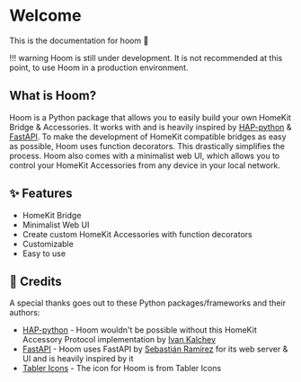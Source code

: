 # Welcome

This is the documentation for hoom 🎉

!!! warning
    Hoom is still under development. It is not recommended at this point, to use Hoom in a production environment.


## What is Hoom?

Hoom is a Python package that allows you to easily build your own HomeKit Bridge & Accessories. It works with and is heavily inspired by [HAP-python](https://github.com/ikalchev/HAP-python) & [FastAPI](https://github.com/tiangolo/fastapi). To make the development of HomeKit compatible bridges as easy as possible, Hoom uses function decorators. This drastically simplifies the process. Hoom also comes with a minimalist web UI, which allows you to control your HomeKit Accessories from any device in your local network.


## ✨ Features

- HomeKit Bridge
- Minimalist Web UI
- Create custom HomeKit Accessories with function decorators
- Customizable
- Easy to use


## 📣 Credits

A special thanks goes out to these Python packages/frameworks and their authors:

- [HAP-python](https://github.com/ikalchev/HAP-python) - Hoom wouldn't be possible without this HomeKit Accessory Protocol implementation by [Ivan Kalchev](https://github.com/ikalchev)
- [FastAPI](https://github.com/tiangolo/fastapi) - Hoom uses FastAPI by [Sebastián Ramírez](https://github.com/tiangolo) for its web server & UI and is heavily inspired by it
- [Tabler Icons](https://tabler-icons.io/) - The icon for Hoom is from Tabler Icons